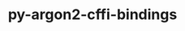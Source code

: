 ---
title: "py-argon2-cffi-bindings"
layout: cache
categories: [package, develop]
meta: {"compilers": ["gcc@11.1.0", "gcc@11.4.0"], "num_specs": 86, "num_specs_by_stack": {"data-vis-sdk": 18, "e4s-neoverse-v2": 34, "root": 86}, "oss": ["ubuntu20.04", "ubuntu22.04"], "platforms": ["linux"], "stacks": ["data-vis-sdk", "e4s-neoverse-v2", "root"], "targets": ["neoverse_v2", "x86_64_v3"], "versions": ["21.2.0"]}
spec_details: [{"compiler": "gcc@11.4.0", "hash": "22rr6s6sjtft7lhze2ajdy5dlkych6xk", "os": "ubuntu22.04", "platform": "linux", "size": "-", "stacks": ["root"], "target": "x86_64_v3", "variants": ["build_system=python_pip"], "versions": ["21.2.0"]}, {"compiler": "gcc@11.4.0", "hash": "2etaebxb2tjfeg7nmiep4jyvexpbbnfd", "os": "ubuntu22.04", "platform": "linux", "size": "-", "stacks": ["root"], "target": "x86_64_v3", "variants": ["build_system=python_pip"], "versions": ["21.2.0"]}, {"compiler": "gcc@11.4.0", "hash": "2uqxvf5br6uswzjneqn6mjybwsjdevnu", "os": "ubuntu22.04", "platform": "linux", "size": "-", "stacks": ["root"], "target": "x86_64_v3", "variants": ["build_system=python_pip"], "versions": ["21.2.0"]}, {"compiler": "gcc@11.4.0", "hash": "34ahgr2k233mhqepscclxfoxhaz2w5uw", "os": "ubuntu22.04", "platform": "linux", "size": "-", "stacks": ["e4s-neoverse-v2", "root"], "target": "neoverse_v2", "variants": ["build_system=python_pip"], "versions": ["21.2.0"]}, {"compiler": "gcc@11.1.0", "hash": "4y3sf7iy6q7y5lod6vswn4tbavrkaaxn", "os": "ubuntu20.04", "platform": "linux", "size": "-", "stacks": ["data-vis-sdk", "root"], "target": "x86_64_v3", "variants": ["build_system=python_pip"], "versions": ["21.2.0"]}, {"compiler": "gcc@11.4.0", "hash": "4zue7d7vfx5ly76zdgwfq77sk2xjg647", "os": "ubuntu22.04", "platform": "linux", "size": "-", "stacks": ["root"], "target": "x86_64_v3", "variants": ["build_system=python_pip"], "versions": ["21.2.0"]}, {"compiler": "gcc@11.4.0", "hash": "5dvzcgpsg7advi5j46qgd2bdstjsaz3g", "os": "ubuntu22.04", "platform": "linux", "size": "-", "stacks": ["e4s-neoverse-v2", "root"], "target": "neoverse_v2", "variants": ["build_system=python_pip"], "versions": ["21.2.0"]}, {"compiler": "gcc@11.4.0", "hash": "5iquenc4rslwrhs4n3kr7oogwgjful5j", "os": "ubuntu22.04", "platform": "linux", "size": "-", "stacks": ["root"], "target": "x86_64_v3", "variants": ["build_system=python_pip"], "versions": ["21.2.0"]}, {"compiler": "gcc@11.4.0", "hash": "5p3tzub3uez5cynes3uimftvq4i7xcda", "os": "ubuntu22.04", "platform": "linux", "size": "-", "stacks": ["root"], "target": "x86_64_v3", "variants": ["build_system=python_pip"], "versions": ["21.2.0"]}, {"compiler": "gcc@11.4.0", "hash": "5rxfzt5hbghetymvvpxfkptlhpaw3w5b", "os": "ubuntu22.04", "platform": "linux", "size": "-", "stacks": ["root"], "target": "x86_64_v3", "variants": ["build_system=python_pip"], "versions": ["21.2.0"]}, {"compiler": "gcc@11.4.0", "hash": "6rkfavjvmxewgj6hezrdqovvmd4b2prs", "os": "ubuntu22.04", "platform": "linux", "size": "-", "stacks": ["e4s-neoverse-v2", "root"], "target": "neoverse_v2", "variants": ["build_system=python_pip"], "versions": ["21.2.0"]}, {"compiler": "gcc@11.4.0", "hash": "6xuagytn4qjjbrbofxjzfijvwcst4am5", "os": "ubuntu22.04", "platform": "linux", "size": "-", "stacks": ["root"], "target": "x86_64_v3", "variants": ["build_system=python_pip"], "versions": ["21.2.0"]}, {"compiler": "gcc@11.4.0", "hash": "7dlzko34lla4oyuldgsafb44hti6ktie", "os": "ubuntu22.04", "platform": "linux", "size": "-", "stacks": ["e4s-neoverse-v2", "root"], "target": "neoverse_v2", "variants": ["build_system=python_pip"], "versions": ["21.2.0"]}, {"compiler": "gcc@11.4.0", "hash": "7q3wreaqdrzgukdnxtwix4tmrxtxjpi2", "os": "ubuntu22.04", "platform": "linux", "size": "-", "stacks": ["e4s-neoverse-v2", "root"], "target": "neoverse_v2", "variants": ["build_system=python_pip"], "versions": ["21.2.0"]}, {"compiler": "gcc@11.1.0", "hash": "7xkbfqzw4wf3q5dne3kxy2jvzi2a5ovl", "os": "ubuntu20.04", "platform": "linux", "size": "-", "stacks": ["data-vis-sdk", "root"], "target": "x86_64_v3", "variants": ["build_system=python_pip"], "versions": ["21.2.0"]}, {"compiler": "gcc@11.4.0", "hash": "a6kfcpfu4rqcgw4zjteiodcqk3eo2bim", "os": "ubuntu22.04", "platform": "linux", "size": "-", "stacks": ["root"], "target": "x86_64_v3", "variants": ["build_system=python_pip"], "versions": ["21.2.0"]}, {"compiler": "gcc@11.4.0", "hash": "a7o4kim3ab6fvt5gyzk552id7atmkmuc", "os": "ubuntu22.04", "platform": "linux", "size": "-", "stacks": ["root"], "target": "x86_64_v3", "variants": ["build_system=python_pip"], "versions": ["21.2.0"]}, {"compiler": "gcc@11.4.0", "hash": "a7zdjvoxesobptsin6m2my237lqv32h7", "os": "ubuntu22.04", "platform": "linux", "size": "-", "stacks": ["e4s-neoverse-v2", "root"], "target": "neoverse_v2", "variants": ["build_system=python_pip"], "versions": ["21.2.0"]}, {"compiler": "gcc@11.4.0", "hash": "ahkfvercnxfg4vxrin6g4lq4n6cgtk66", "os": "ubuntu22.04", "platform": "linux", "size": "-", "stacks": ["e4s-neoverse-v2", "root"], "target": "neoverse_v2", "variants": ["build_system=python_pip"], "versions": ["21.2.0"]}, {"compiler": "gcc@11.4.0", "hash": "ajmika6mzt6iyhsornfth4wuxkajybid", "os": "ubuntu22.04", "platform": "linux", "size": "-", "stacks": ["root"], "target": "x86_64_v3", "variants": ["build_system=python_pip"], "versions": ["21.2.0"]}, {"compiler": "gcc@11.4.0", "hash": "ax26oc6zakjihwvmk5zkjrkfgbvs7zf3", "os": "ubuntu22.04", "platform": "linux", "size": "-", "stacks": ["e4s-neoverse-v2", "root"], "target": "neoverse_v2", "variants": ["build_system=python_pip"], "versions": ["21.2.0"]}, {"compiler": "gcc@11.1.0", "hash": "b4zqqnop6gudrcfajtmppmjhzbl5z5jh", "os": "ubuntu20.04", "platform": "linux", "size": "-", "stacks": ["data-vis-sdk", "root"], "target": "x86_64_v3", "variants": ["build_system=python_pip"], "versions": ["21.2.0"]}, {"compiler": "gcc@11.4.0", "hash": "bhbkfy77a337docsxk43sv5zg2gocymn", "os": "ubuntu22.04", "platform": "linux", "size": "-", "stacks": ["root"], "target": "x86_64_v3", "variants": ["build_system=python_pip"], "versions": ["21.2.0"]}, {"compiler": "gcc@11.1.0", "hash": "buvuioycyakjrvcgcg7cxjxip3tso4ty", "os": "ubuntu20.04", "platform": "linux", "size": "-", "stacks": ["data-vis-sdk", "root"], "target": "x86_64_v3", "variants": ["build_system=python_pip"], "versions": ["21.2.0"]}, {"compiler": "gcc@11.4.0", "hash": "bz4r73udygz3c7wq4unext43b5y35iut", "os": "ubuntu22.04", "platform": "linux", "size": "-", "stacks": ["e4s-neoverse-v2", "root"], "target": "neoverse_v2", "variants": ["build_system=python_pip"], "versions": ["21.2.0"]}, {"compiler": "gcc@11.4.0", "hash": "c5t6c2cl6nrhoc6tfhj6i7nmv3cwx25w", "os": "ubuntu22.04", "platform": "linux", "size": "-", "stacks": ["e4s-neoverse-v2", "root"], "target": "neoverse_v2", "variants": ["build_system=python_pip"], "versions": ["21.2.0"]}, {"compiler": "gcc@11.1.0", "hash": "ciwnkz5qu3bt433mi6iq5fdirxuz3szy", "os": "ubuntu20.04", "platform": "linux", "size": "-", "stacks": ["data-vis-sdk", "root"], "target": "x86_64_v3", "variants": ["build_system=python_pip"], "versions": ["21.2.0"]}, {"compiler": "gcc@11.4.0", "hash": "clwh4ygjcc3xlwftoucx6nmkq6uwzp4l", "os": "ubuntu22.04", "platform": "linux", "size": "-", "stacks": ["e4s-neoverse-v2", "root"], "target": "neoverse_v2", "variants": ["build_system=python_pip"], "versions": ["21.2.0"]}, {"compiler": "gcc@11.1.0", "hash": "codijw5chabqiqphposwlgpnwi7fov6s", "os": "ubuntu20.04", "platform": "linux", "size": "-", "stacks": ["data-vis-sdk", "root"], "target": "x86_64_v3", "variants": ["build_system=python_pip"], "versions": ["21.2.0"]}, {"compiler": "gcc@11.4.0", "hash": "cqixntlsf4mhfb3tl5qhq4xugc7puaro", "os": "ubuntu22.04", "platform": "linux", "size": "-", "stacks": ["e4s-neoverse-v2", "root"], "target": "neoverse_v2", "variants": ["build_system=python_pip"], "versions": ["21.2.0"]}, {"compiler": "gcc@11.4.0", "hash": "croyeptr54hyq433rvg3l43tgcznaeug", "os": "ubuntu22.04", "platform": "linux", "size": "-", "stacks": ["root"], "target": "x86_64_v3", "variants": ["build_system=python_pip"], "versions": ["21.2.0"]}, {"compiler": "gcc@11.4.0", "hash": "dcdhrpu6lmybashr3hl65wwr2av2hcvi", "os": "ubuntu22.04", "platform": "linux", "size": "-", "stacks": ["e4s-neoverse-v2", "root"], "target": "neoverse_v2", "variants": ["build_system=python_pip"], "versions": ["21.2.0"]}, {"compiler": "gcc@11.4.0", "hash": "dd7ogh4p4iedmgbgxhizsog622xtena6", "os": "ubuntu22.04", "platform": "linux", "size": "-", "stacks": ["root"], "target": "x86_64_v3", "variants": ["build_system=python_pip"], "versions": ["21.2.0"]}, {"compiler": "gcc@11.4.0", "hash": "dx3rrw4vwi2bcfcrkfwpqmrum2jcxan7", "os": "ubuntu22.04", "platform": "linux", "size": "-", "stacks": ["e4s-neoverse-v2", "root"], "target": "neoverse_v2", "variants": ["build_system=python_pip"], "versions": ["21.2.0"]}, {"compiler": "gcc@11.1.0", "hash": "ejfn4y5m4tvphdvlqp6dy2357q552pmd", "os": "ubuntu20.04", "platform": "linux", "size": "-", "stacks": ["data-vis-sdk", "root"], "target": "x86_64_v3", "variants": ["build_system=python_pip"], "versions": ["21.2.0"]}, {"compiler": "gcc@11.4.0", "hash": "elwh4jzrtddgdxs5rwq5huubcubg7ypd", "os": "ubuntu22.04", "platform": "linux", "size": "-", "stacks": ["e4s-neoverse-v2", "root"], "target": "neoverse_v2", "variants": ["build_system=python_pip"], "versions": ["21.2.0"]}, {"compiler": "gcc@11.4.0", "hash": "f2sagtb76wex46n74jiffhjufxltlowe", "os": "ubuntu22.04", "platform": "linux", "size": "-", "stacks": ["root"], "target": "x86_64_v3", "variants": ["build_system=python_pip"], "versions": ["21.2.0"]}, {"compiler": "gcc@11.4.0", "hash": "f5py66brgb4ebwj4pallhpqtutmza73u", "os": "ubuntu22.04", "platform": "linux", "size": "-", "stacks": ["root"], "target": "x86_64_v3", "variants": ["build_system=python_pip"], "versions": ["21.2.0"]}, {"compiler": "gcc@11.4.0", "hash": "fhywqfkd5ez5ayyjagaqatiw47ctlc7v", "os": "ubuntu22.04", "platform": "linux", "size": "-", "stacks": ["root"], "target": "x86_64_v3", "variants": ["build_system=python_pip"], "versions": ["21.2.0"]}, {"compiler": "gcc@11.1.0", "hash": "fzgfqdm5pydy5onsjteerumbeydgman4", "os": "ubuntu20.04", "platform": "linux", "size": "-", "stacks": ["data-vis-sdk", "root"], "target": "x86_64_v3", "variants": ["build_system=python_pip"], "versions": ["21.2.0"]}, {"compiler": "gcc@11.4.0", "hash": "gbfo4kugozswllwautp3w6evwulmbj35", "os": "ubuntu22.04", "platform": "linux", "size": "-", "stacks": ["root"], "target": "x86_64_v3", "variants": ["build_system=python_pip"], "versions": ["21.2.0"]}, {"compiler": "gcc@11.4.0", "hash": "gbyquavwaqbrhikkwfjmqkdhbhofaab6", "os": "ubuntu22.04", "platform": "linux", "size": "-", "stacks": ["e4s-neoverse-v2", "root"], "target": "neoverse_v2", "variants": ["build_system=python_pip"], "versions": ["21.2.0"]}, {"compiler": "gcc@11.4.0", "hash": "gctetsy6vv7etehmprmfhjmgm6z2m72n", "os": "ubuntu22.04", "platform": "linux", "size": "-", "stacks": ["e4s-neoverse-v2", "root"], "target": "neoverse_v2", "variants": ["build_system=python_pip"], "versions": ["21.2.0"]}, {"compiler": "gcc@11.4.0", "hash": "grjowvnv4npdfg52zgwrpejw3eyu6fcu", "os": "ubuntu22.04", "platform": "linux", "size": "-", "stacks": ["e4s-neoverse-v2", "root"], "target": "neoverse_v2", "variants": ["build_system=python_pip"], "versions": ["21.2.0"]}, {"compiler": "gcc@11.1.0", "hash": "jgq5d2uzgd7l5xxkkylrgq3tampfri6e", "os": "ubuntu20.04", "platform": "linux", "size": "-", "stacks": ["data-vis-sdk", "root"], "target": "x86_64_v3", "variants": ["build_system=python_pip"], "versions": ["21.2.0"]}, {"compiler": "gcc@11.4.0", "hash": "jtse4hfdqeajni4467ow2jbzrx3pa5zd", "os": "ubuntu22.04", "platform": "linux", "size": "-", "stacks": ["root"], "target": "x86_64_v3", "variants": ["build_system=python_pip"], "versions": ["21.2.0"]}, {"compiler": "gcc@11.4.0", "hash": "kmd7sfezeociyvzhsijux2tbngako3wj", "os": "ubuntu22.04", "platform": "linux", "size": "-", "stacks": ["root"], "target": "x86_64_v3", "variants": ["build_system=python_pip"], "versions": ["21.2.0"]}, {"compiler": "gcc@11.4.0", "hash": "kmhyffp62amfgeg64btu3jtjt26qfxr4", "os": "ubuntu22.04", "platform": "linux", "size": "-", "stacks": ["e4s-neoverse-v2", "root"], "target": "neoverse_v2", "variants": ["build_system=python_pip"], "versions": ["21.2.0"]}, {"compiler": "gcc@11.4.0", "hash": "kxzfcwrzd2dd7ytbpr5u6icwxfvodxn4", "os": "ubuntu22.04", "platform": "linux", "size": "-", "stacks": ["root"], "target": "x86_64_v3", "variants": ["build_system=python_pip"], "versions": ["21.2.0"]}, {"compiler": "gcc@11.4.0", "hash": "lcgewxx44sa7t5gbovk2n3gikkmchhpr", "os": "ubuntu22.04", "platform": "linux", "size": "-", "stacks": ["root"], "target": "x86_64_v3", "variants": ["build_system=python_pip"], "versions": ["21.2.0"]}, {"compiler": "gcc@11.4.0", "hash": "llcg2v2nw725wf7pf64poh7g4jkdau3w", "os": "ubuntu22.04", "platform": "linux", "size": "-", "stacks": ["e4s-neoverse-v2", "root"], "target": "neoverse_v2", "variants": ["build_system=python_pip"], "versions": ["21.2.0"]}, {"compiler": "gcc@11.4.0", "hash": "m4awmadutvrskr2dvcmbygxbwxfnudkf", "os": "ubuntu22.04", "platform": "linux", "size": "-", "stacks": ["e4s-neoverse-v2", "root"], "target": "neoverse_v2", "variants": ["build_system=python_pip"], "versions": ["21.2.0"]}, {"compiler": "gcc@11.4.0", "hash": "n6rd3rjrm26wgxvfplg6mxm4y4zqoyw3", "os": "ubuntu22.04", "platform": "linux", "size": "-", "stacks": ["e4s-neoverse-v2", "root"], "target": "neoverse_v2", "variants": ["build_system=python_pip"], "versions": ["21.2.0"]}, {"compiler": "gcc@11.4.0", "hash": "necw2wnug26h26zh7wwqvmfqr7ixb2mt", "os": "ubuntu22.04", "platform": "linux", "size": "-", "stacks": ["root"], "target": "x86_64_v3", "variants": ["build_system=python_pip"], "versions": ["21.2.0"]}, {"compiler": "gcc@11.4.0", "hash": "nuty5uawy7v3jdolhqjuu6nn5sxxknf7", "os": "ubuntu22.04", "platform": "linux", "size": "-", "stacks": ["root"], "target": "x86_64_v3", "variants": ["build_system=python_pip"], "versions": ["21.2.0"]}, {"compiler": "gcc@11.4.0", "hash": "oi3fwfiggm2n64k3agjrevu376jmfgnk", "os": "ubuntu22.04", "platform": "linux", "size": "-", "stacks": ["e4s-neoverse-v2", "root"], "target": "neoverse_v2", "variants": ["build_system=python_pip"], "versions": ["21.2.0"]}, {"compiler": "gcc@11.1.0", "hash": "oiqvaltfry55h4m4nn2fmpeiahxlo2re", "os": "ubuntu20.04", "platform": "linux", "size": "-", "stacks": ["data-vis-sdk", "root"], "target": "x86_64_v3", "variants": ["build_system=python_pip"], "versions": ["21.2.0"]}, {"compiler": "gcc@11.4.0", "hash": "ospw725ebpirikpktcckqwl2jhkpozeg", "os": "ubuntu22.04", "platform": "linux", "size": "-", "stacks": ["root"], "target": "x86_64_v3", "variants": ["build_system=python_pip"], "versions": ["21.2.0"]}, {"compiler": "gcc@11.4.0", "hash": "phlda6wjgwy7mytezhvanvt6bte3z3vc", "os": "ubuntu22.04", "platform": "linux", "size": "-", "stacks": ["e4s-neoverse-v2", "root"], "target": "neoverse_v2", "variants": ["build_system=python_pip"], "versions": ["21.2.0"]}, {"compiler": "gcc@11.1.0", "hash": "pn2wvs4gpkiokgaus3egazyl3e6zcra7", "os": "ubuntu20.04", "platform": "linux", "size": "-", "stacks": ["data-vis-sdk", "root"], "target": "x86_64_v3", "variants": ["build_system=python_pip"], "versions": ["21.2.0"]}, {"compiler": "gcc@11.4.0", "hash": "pvkzsmaexbesux2v34urvgtmye4fzlpb", "os": "ubuntu22.04", "platform": "linux", "size": "-", "stacks": ["e4s-neoverse-v2", "root"], "target": "neoverse_v2", "variants": ["build_system=python_pip"], "versions": ["21.2.0"]}, {"compiler": "gcc@11.1.0", "hash": "qud6rdo4wlo23qux7fpuenwwiyd4za2s", "os": "ubuntu20.04", "platform": "linux", "size": "-", "stacks": ["data-vis-sdk", "root"], "target": "x86_64_v3", "variants": ["build_system=python_pip"], "versions": ["21.2.0"]}, {"compiler": "gcc@11.4.0", "hash": "qyfhqffa3w3de45mbgcbqpxhr3iwh2el", "os": "ubuntu22.04", "platform": "linux", "size": "-", "stacks": ["root"], "target": "x86_64_v3", "variants": ["build_system=python_pip"], "versions": ["21.2.0"]}, {"compiler": "gcc@11.4.0", "hash": "regyr2hmgtaudrivehk5emoknvl7nntc", "os": "ubuntu22.04", "platform": "linux", "size": "-", "stacks": ["root"], "target": "x86_64_v3", "variants": ["build_system=python_pip"], "versions": ["21.2.0"]}, {"compiler": "gcc@11.4.0", "hash": "s3ad5uzvkhrql3scznyk4of3szyeowl6", "os": "ubuntu22.04", "platform": "linux", "size": "-", "stacks": ["root"], "target": "x86_64_v3", "variants": ["build_system=python_pip"], "versions": ["21.2.0"]}, {"compiler": "gcc@11.1.0", "hash": "sepbyonphkease243yus6agdvwziga5e", "os": "ubuntu20.04", "platform": "linux", "size": "-", "stacks": ["data-vis-sdk", "root"], "target": "x86_64_v3", "variants": ["build_system=python_pip"], "versions": ["21.2.0"]}, {"compiler": "gcc@11.4.0", "hash": "sha6ba6hnbrfqgckgjnuxprfh2ioqb3b", "os": "ubuntu22.04", "platform": "linux", "size": "-", "stacks": ["e4s-neoverse-v2", "root"], "target": "neoverse_v2", "variants": ["build_system=python_pip"], "versions": ["21.2.0"]}, {"compiler": "gcc@11.4.0", "hash": "svcrgxth3ouh4ggdvwdzyet3whivghi5", "os": "ubuntu22.04", "platform": "linux", "size": "-", "stacks": ["root"], "target": "x86_64_v3", "variants": ["build_system=python_pip"], "versions": ["21.2.0"]}, {"compiler": "gcc@11.1.0", "hash": "tm7yrfwcyenyzt6v4gapsmebhl4k5pui", "os": "ubuntu20.04", "platform": "linux", "size": "-", "stacks": ["data-vis-sdk", "root"], "target": "x86_64_v3", "variants": ["build_system=python_pip"], "versions": ["21.2.0"]}, {"compiler": "gcc@11.1.0", "hash": "tmdlw5ggdpnqrrfhzwko5twnho6ualnt", "os": "ubuntu20.04", "platform": "linux", "size": "-", "stacks": ["data-vis-sdk", "root"], "target": "x86_64_v3", "variants": ["build_system=python_pip"], "versions": ["21.2.0"]}, {"compiler": "gcc@11.4.0", "hash": "todcjwyazchsfvua7bsi6rhnibrinwyp", "os": "ubuntu22.04", "platform": "linux", "size": "-", "stacks": ["root"], "target": "x86_64_v3", "variants": ["build_system=python_pip"], "versions": ["21.2.0"]}, {"compiler": "gcc@11.4.0", "hash": "tuujwivzkyshzfv4p6uae32wy3jebnvp", "os": "ubuntu22.04", "platform": "linux", "size": "-", "stacks": ["e4s-neoverse-v2", "root"], "target": "neoverse_v2", "variants": ["build_system=python_pip"], "versions": ["21.2.0"]}, {"compiler": "gcc@11.4.0", "hash": "uufufoq4sujx22shimaomm762umz23wp", "os": "ubuntu22.04", "platform": "linux", "size": "-", "stacks": ["e4s-neoverse-v2", "root"], "target": "neoverse_v2", "variants": ["build_system=python_pip"], "versions": ["21.2.0"]}, {"compiler": "gcc@11.4.0", "hash": "ve74btggf3dfmygmzh7ksz544e77pmig", "os": "ubuntu22.04", "platform": "linux", "size": "-", "stacks": ["e4s-neoverse-v2", "root"], "target": "neoverse_v2", "variants": ["build_system=python_pip"], "versions": ["21.2.0"]}, {"compiler": "gcc@11.1.0", "hash": "vwbtvwc2pnxm6waeviqpnnqt2dlwgse6", "os": "ubuntu20.04", "platform": "linux", "size": "-", "stacks": ["data-vis-sdk", "root"], "target": "x86_64_v3", "variants": ["build_system=python_pip"], "versions": ["21.2.0"]}, {"compiler": "gcc@11.4.0", "hash": "wa5a2tnzd2xzucva2xqkyggufrx5tbes", "os": "ubuntu22.04", "platform": "linux", "size": "-", "stacks": ["e4s-neoverse-v2", "root"], "target": "neoverse_v2", "variants": ["build_system=python_pip"], "versions": ["21.2.0"]}, {"compiler": "gcc@11.4.0", "hash": "wbkhhdhz5xldedxbxinh2bpilikuy7kj", "os": "ubuntu22.04", "platform": "linux", "size": "-", "stacks": ["e4s-neoverse-v2", "root"], "target": "neoverse_v2", "variants": ["build_system=python_pip"], "versions": ["21.2.0"]}, {"compiler": "gcc@11.4.0", "hash": "wfeioditybcoc6ldv2iuzre7djfg2qqt", "os": "ubuntu22.04", "platform": "linux", "size": "-", "stacks": ["root"], "target": "x86_64_v3", "variants": ["build_system=python_pip"], "versions": ["21.2.0"]}, {"compiler": "gcc@11.4.0", "hash": "wtl7kibckgdv6gqw7zvgsthiauvqincc", "os": "ubuntu22.04", "platform": "linux", "size": "-", "stacks": ["root"], "target": "x86_64_v3", "variants": ["build_system=python_pip"], "versions": ["21.2.0"]}, {"compiler": "gcc@11.4.0", "hash": "x4sl5scbfulw4q6j7tlxh3jcympmy6mo", "os": "ubuntu22.04", "platform": "linux", "size": "-", "stacks": ["root"], "target": "x86_64_v3", "variants": ["build_system=python_pip"], "versions": ["21.2.0"]}, {"compiler": "gcc@11.1.0", "hash": "xw6fqyxcedolmhnrmw3gncsd374df5jh", "os": "ubuntu20.04", "platform": "linux", "size": "-", "stacks": ["data-vis-sdk", "root"], "target": "x86_64_v3", "variants": ["build_system=python_pip"], "versions": ["21.2.0"]}, {"compiler": "gcc@11.4.0", "hash": "yf4oqjldjwey6edekrq7ylnfzc3sork2", "os": "ubuntu22.04", "platform": "linux", "size": "-", "stacks": ["e4s-neoverse-v2", "root"], "target": "neoverse_v2", "variants": ["build_system=python_pip"], "versions": ["21.2.0"]}, {"compiler": "gcc@11.4.0", "hash": "zbvx3xlqvknibbuw4vaoaln57deepmxd", "os": "ubuntu22.04", "platform": "linux", "size": "-", "stacks": ["root"], "target": "x86_64_v3", "variants": ["build_system=python_pip"], "versions": ["21.2.0"]}, {"compiler": "gcc@11.4.0", "hash": "zer3opksl64beexoaxbkbh5oo3wukzcs", "os": "ubuntu22.04", "platform": "linux", "size": "-", "stacks": ["e4s-neoverse-v2", "root"], "target": "neoverse_v2", "variants": ["build_system=python_pip"], "versions": ["21.2.0"]}, {"compiler": "gcc@11.4.0", "hash": "zkvoetjzfmod7yylyzbuhpuqwnt454cy", "os": "ubuntu22.04", "platform": "linux", "size": "-", "stacks": ["e4s-neoverse-v2", "root"], "target": "neoverse_v2", "variants": ["build_system=python_pip"], "versions": ["21.2.0"]}, {"compiler": "gcc@11.1.0", "hash": "zoudkgeqexmb6ggxtijunwytyoj5pv3f", "os": "ubuntu20.04", "platform": "linux", "size": "-", "stacks": ["data-vis-sdk", "root"], "target": "x86_64_v3", "variants": ["build_system=python_pip"], "versions": ["21.2.0"]}]
---